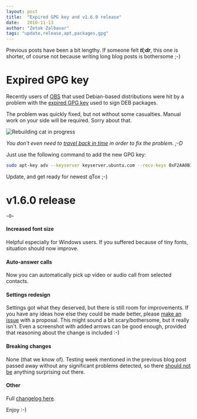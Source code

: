 ```yaml
---
layout: post
title:  "Expired GPG key and v1.6.0 release"
date:   2016-11-13
author: "Zetok Zalbavar"
tags: "update,release,apt,packages,gpg"
---
```


Previous posts have been a bit lengthy. If someone felt ***tl;dr***, this one
is shorter, of course not because writing long blog posts is bothersome ;-)


# Expired GPG key

Recently users of [OBS] that used Debian-based distributions were hit by a
problem with the [expired GPG key] used to sign DEB packages.

The problem was quickly fixed, but not without some casualties. Manual work on
your side will be required. Sorry about that.

![Rebuilding cat in progress](https://i.imgur.com/3se4g.jpg)

*You don't even need to [travel back in time] in order to fix the problem. ;-D*

Just use the following command to add the new GPG key:

```bash
sudo apt-key adv --keyserver keyserver.ubuntu.com --recv-keys 0xF2AA0B1E5EF8303B
```

Update, and get ready for newest qTox ;-)


# v1.6.0 release

`~O~`

#### Increased font size

Helpful especially for Windows users. If you suffered because of tiny fonts,
situation should now improve.

#### Auto-answer calls

Now you can automatically pick up video or audio call from selected contacts.

#### Settings redesign

Settings got what they deserved, but there is still room for improvements. If
you have any ideas how else they could be made better, please [make an issue]
with a proposal. This might sound a bit scary/bothersome, but it really isn't.
Even a screenshot with added arrows can be good enough, provided that reasoning
about the change is included :-)

#### Breaking changes

None (that we know of). Testing week mentioned in the previous blog post passed
away without any significant problems detected, so there [should not be]
anything surprising out there.

#### Other

Full [changelog here].

Enjoy :-)


[changelog here]: https://github.com/qTox/qTox/blob/v1.6.0/CHANGELOG.md#v160-2016-11-13
[expired GPG key]: https://github.com/qTox/qTox/issues/3874
[make an issue]: https://github.com/qTox/qTox/issues/new
[OBS]: https://software.opensuse.org/download.html?project=home%3Aantonbatenev%3Atox&package=qtox
[should not be]: https://www.youtube.com/watch?v=bYJGt67Mwmo
[travel back in time]: https://www.reddit.com/r/linux/comments/31yayt/manjaro_forgot_to_upgrade_their_ssl_certificate/
